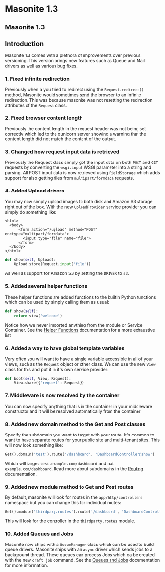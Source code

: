 # Masonite 1.3

## Masonite 1.3

## Introduction

Masonite 1.3 comes with a plethora of improvements over previous versioning. This version brings new features such as Queue and Mail drivers as well as various bug fixes.

### 1. Fixed infinite redirection

Previously when a you tried to redirect using the `Request.redirect()` method, Masonite would sometimes send the browser to an infinite redirection. This was because masonite was not resetting the redirection attributes of the `Request` class.

### 2. Fixed browser content length

Previously the content length in the request header was not being set correctly which led to the gunicorn server showing a warning that the content length did not match the content of the output.

### 3. Changed how request input data is retrieved

Previously the Request class simply got the input data on both `POST` and `GET` requests by converting the `wsgi.input` WSGI parameter into a string and parsing. All POST input data is now retrieved using `FieldStorage` which adds support for also getting files from `multipart/formdata` requests.

### 4. Added Upload drivers

You may now simply upload images to both disk and Amazon S3 storage right out of the box. With the new `UploadProvider` service provider you can simply do something like:

```markup
<html>
  <body>
      <form action="/upload" method="POST" enctype="multipart/formdata">
        <input type="file" name="file">
      </form>
  </body>
</html>
```

```python
def show(self, Upload):
    Upload.store(Request.input('file'))
```

As well as support for Amazon S3 by setting the `DRIVER` to `s3`.

### 5. Added several helper functions

These helper functions are added functions to the builtin Python functions which can be used by simply calling them as usual:

```python
def show(self):
    return view('welcome')
```

Notice how we never imported anything from the module or Service Container. See the [Helper Functions](../the-basics/helper-functions.md) documentation for a more exhaustive list

### 6. Added a way to have global template variables

Very often you will want to have a single variable accessible in all of your views, such as the `Request` object or other class. We can use the new `View` class for this and put it in it's own service provider:

```python
def boot(self, View, Request):
    View.share({'request': Request})
```

### 7. Middleware is now resolved by the container

You can now specify anything that is in the container in your middleware constructor and it will be resolved automatically from the container

### 8. Added new domain method to the Get and Post classes

Specify the subdomain you want to target with your route. It's common to want to have separate routes for your public site and multi-tenant sites. This will now look something like:

```python
Get().domain('test').route('/dashboard', 'DashboardController@show')
```

Which will target `test.example.com/dashboard` and not `example.com/dashboard`. Read more about subdomains in the [Routing](https://github.com/MasoniteFramework/docs/tree/a013d755a674c1bc29e33267058c371ad3a22b95/routing.md) documentation.

### 9. Added new module method to Get and Post routes

By default, masonite will look for routes in the `app/http/controllers` namespace but you can change this for individual routes:

```python
Get().module('thirdpary.routes').route('/dashboard', 'DashboardController@show')
```

This will look for the controller in the `thirdparty.routes` module.

### 10. Added Queues and Jobs

Masonite now ships with a `QueueManager` class which can be used to build queue drivers. Masonite ships with an `async` driver which sends jobs to a background thread. These queues can process Jobs which ca be created with the new `craft job` command. See the [Queues and Jobs](../advanced/queues-and-jobs.md) documentation for more information.

